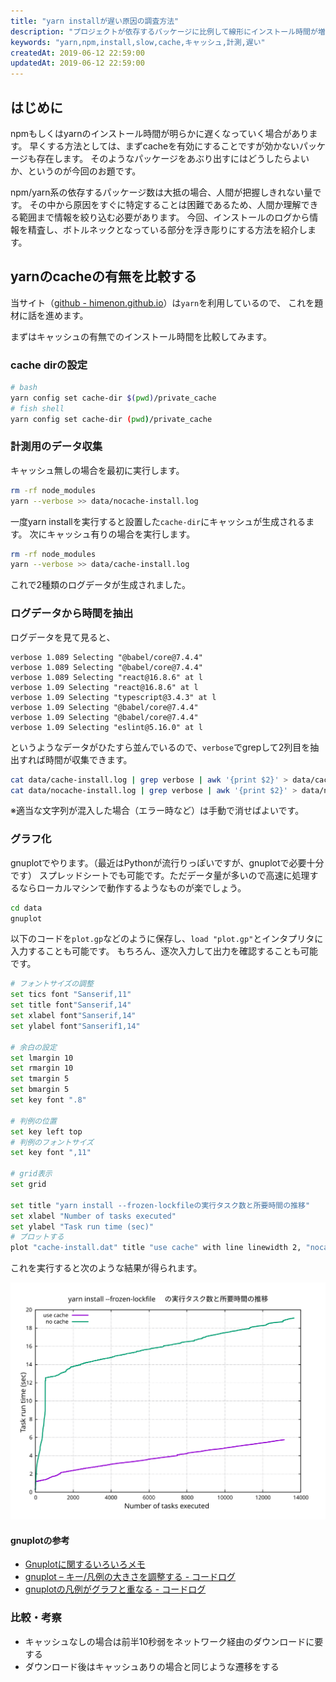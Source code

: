 ```yaml
---
title: "yarn installが遅い原因の調査方法"
description: "プロジェクトが依存するパッケージに比例して線形にインストール時間が増えていることが期待します。"
keywords: "yarn,npm,install,slow,cache,キャッシュ,計測,遅い"
createdAt: 2019-06-12 22:59:00
updatedAt: 2019-06-12 22:59:00
---
```


## はじめに

npmもしくはyarnのインストール時間が明らかに遅くなっていく場合があります。
早くする方法としては、まずcacheを有効にすることですが効かないパッケージも存在します。
そのようなパッケージをあぶり出すにはどうしたらよいか、というのが今回のお題です。

npm/yarn系の依存するパッケージ数は大抵の場合、人間が把握しきれない量です。
その中から原因をすぐに特定することは困難であるため、人間か理解できる範囲まで情報を絞り込む必要があります。
今回、インストールのログから情報を精査し、ボトルネックとなっている部分を浮き彫りにする方法を紹介します。

## yarnのcacheの有無を比較する

当サイト（[github - himenon.github.io](https://github.com/Himenon/himenon.github.io)）は`yarn`を利用しているので、
これを題材に話を進めます。

まずはキャッシュの有無でのインストール時間を比較してみます。

### cache dirの設定

```bash
# bash
yarn config set cache-dir $(pwd)/private_cache
# fish shell
yarn config set cache-dir (pwd)/private_cache
```

### 計測用のデータ収集

キャッシュ無しの場合を最初に実行します。

```bash
rm -rf node_modules
yarn --verbose >> data/nocache-install.log
```

一度yarn installを実行すると設置した`cache-dir`にキャッシュが生成されるます。
次にキャッシュ有りの場合を実行します。

```bash
rm -rf node_modules
yarn --verbose >> data/cache-install.log
```

これで2種類のログデータが生成されました。

### ログデータから時間を抽出

ログデータを見て見ると、

```
verbose 1.089 Selecting "@babel/core@7.4.4" 
verbose 1.089 Selecting "@babel/core@7.4.4" 
verbose 1.089 Selecting "react@16.8.6" at l
verbose 1.09 Selecting "react@16.8.6" at l
verbose 1.09 Selecting "typescript@3.4.3" at l
verbose 1.09 Selecting "@babel/core@7.4.4" 
verbose 1.09 Selecting "@babel/core@7.4.4" 
verbose 1.09 Selecting "eslint@5.16.0" at l
```

というようなデータがひたすら並んでいるので、`verbose`でgrepして2列目を抽出すれば時間が収集できます。

```bash
cat data/cache-install.log | grep verbose | awk '{print $2}' > data/cache-install.dat
cat data/nocache-install.log | grep verbose | awk '{print $2}' > data/nocache-install.dat
```

※適当な文字列が混入した場合（エラー時など）は手動で消せばよいです。

### グラフ化

gnuplotでやります。（最近はPythonが流行りっぽいですが、gnuplotで必要十分です）
スプレッドシートでも可能です。ただデータ量が多いので高速に処理するならローカルマシンで動作するようなものが楽でしょう。

```bash
cd data
gnuplot
```

以下のコードを`plot.gp`などのように保存し、`load "plot.gp"`とインタプリタに入力することも可能です。
もちろん、逐次入力して出力を確認することも可能です。

```bash
# フォントサイズの調整
set tics font "Sanserif,11" 
set title font"Sanserif,14"
set xlabel font"Sanserif,14"
set ylabel font"Sanserif1,14"

# 余白の設定
set lmargin 10
set rmargin 10
set tmargin 5
set bmargin 5
set key font ".8"

# 判例の位置
set key left top
# 判例のフォントサイズ
set key font ",11"

# grid表示
set grid

set title "yarn install --frozen-lockfileの実行タスク数と所要時間の推移"
set xlabel "Number of tasks executed"
set ylabel "Task run time (sec)"
# プロットする
plot "cache-install.dat" title "use cache" with line linewidth 2, "nocache-install.dat" title "no cache" with line linewidth 2

```

これを実行すると次のような結果が得られます。

![yarn install --frozen-lockfileの実行タスク数と所要時間の推移](./images/yarn-install-time.svg)

#### gnuplotの参考

* [Gnuplotに関するいろいろメモ](http://www.eng.kagawa-u.ac.jp/~haruna/memo/gnuplot/gnutips.html)
* [gnuplot – キー/凡例の大きさを調整する \- コードログ](https://codeday.me/jp/qa/20190121/169312.html)
* [gnuplotの凡例がグラフと重なる \- コードログ](https://codeday.me/jp/qa/20190121/170005.html)

### 比較・考察

* キャッシュなしの場合は前半10秒弱をネットワーク経由のダウンロードに要する
* ダウンロード後はキャッシュありの場合と同じような遷移をする





